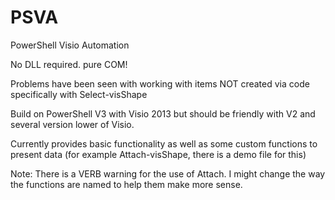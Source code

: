 PSVA
====

PowerShell Visio Automation

No DLL required. pure COM!

Problems have been seen with working with items NOT created via code specifically with Select-visShape


Build on PowerShell V3 with Visio 2013 but should be friendly with V2 and several version lower of Visio.


Currently provides basic functionality as well as some custom functions to present data (for example Attach-visShape, there is a demo file for this)

Note: There is a VERB warning for the use of Attach. I might change the way the functions are named to help them make more sense.
